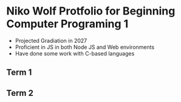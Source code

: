 # Niko Wolf Protfolio for Beginning Computer Programing 1
- Projected Gradiation in 2027
- Proficient in JS in both Node JS and Web environments
- Have done some work with C-based languages

## Term 1

## Term 2
